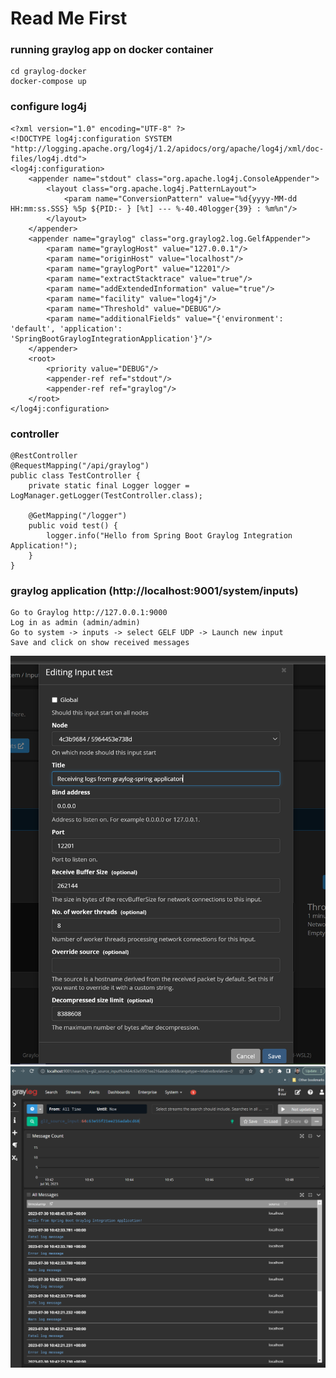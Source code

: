 # Read Me First

### running graylog app on docker container
```
cd graylog-docker
docker-compose up
```

### configure log4j
```
<?xml version="1.0" encoding="UTF-8" ?>
<!DOCTYPE log4j:configuration SYSTEM "http://logging.apache.org/log4j/1.2/apidocs/org/apache/log4j/xml/doc-files/log4j.dtd">
<log4j:configuration>
    <appender name="stdout" class="org.apache.log4j.ConsoleAppender">
        <layout class="org.apache.log4j.PatternLayout">
            <param name="ConversionPattern" value="%d{yyyy-MM-dd HH:mm:ss.SSS} %5p ${PID:- } [%t] --- %-40.40logger{39} : %m%n"/>
        </layout>
    </appender>
    <appender name="graylog" class="org.graylog2.log.GelfAppender">
        <param name="graylogHost" value="127.0.0.1"/>
        <param name="originHost" value="localhost"/>
        <param name="graylogPort" value="12201"/>
        <param name="extractStacktrace" value="true"/>
        <param name="addExtendedInformation" value="true"/>
        <param name="facility" value="log4j"/>
        <param name="Threshold" value="DEBUG"/>
        <param name="additionalFields" value="{'environment': 'default', 'application': 'SpringBootGraylogIntegrationApplication'}"/>
    </appender>
    <root>
        <priority value="DEBUG"/>
        <appender-ref ref="stdout"/>
        <appender-ref ref="graylog"/>
    </root>
</log4j:configuration>
```
### controller
```
@RestController
@RequestMapping("/api/graylog")
public class TestController {
    private static final Logger logger = LogManager.getLogger(TestController.class);

    @GetMapping("/logger")
    public void test() {
        logger.info("Hello from Spring Boot Graylog Integration Application!");
    }
}
```
### graylog application (http://localhost:9001/system/inputs)
```
Go to Graylog http://127.0.0.1:9000
Log in as admin (admin/admin)
Go to system -> inputs -> select GELF UDP -> Launch new input
Save and click on show received messages
```
![Screenshot](https://github.com/OzgurAkinci/spring-boot-graylog-integration/blob/master/git_resources/GelfInputGit.png?raw=true)
![Screenshot](https://github.com/OzgurAkinci/spring-boot-graylog-integration/blob/master/git_resources/ShowReceivedMessages.png?raw=true)

